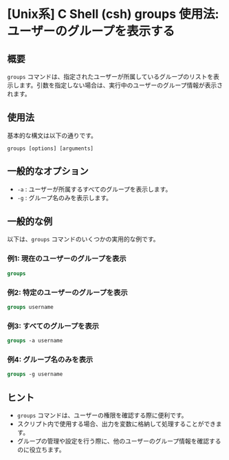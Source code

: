 # [Unix系] C Shell (csh) groups 使用法: ユーザーのグループを表示する

## 概要
`groups` コマンドは、指定されたユーザーが所属しているグループのリストを表示します。引数を指定しない場合は、実行中のユーザーのグループ情報が表示されます。

## 使用法
基本的な構文は以下の通りです。

```
groups [options] [arguments]
```

## 一般的なオプション
- `-a` : ユーザーが所属するすべてのグループを表示します。
- `-g` : グループ名のみを表示します。

## 一般的な例
以下は、`groups` コマンドのいくつかの実用的な例です。

### 例1: 現在のユーザーのグループを表示
```csh
groups
```

### 例2: 特定のユーザーのグループを表示
```csh
groups username
```

### 例3: すべてのグループを表示
```csh
groups -a username
```

### 例4: グループ名のみを表示
```csh
groups -g username
```

## ヒント
- `groups` コマンドは、ユーザーの権限を確認する際に便利です。
- スクリプト内で使用する場合、出力を変数に格納して処理することができます。
- グループの管理や設定を行う際に、他のユーザーのグループ情報を確認するのに役立ちます。